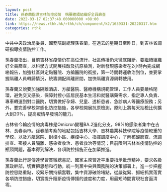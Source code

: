 ```yaml
---
layout: post
title: 孫春蘭指導吉林防控疫情　稱要繼續組織好全員篩查
date: 2022-03-17 02:37:48.000000000 +08:00
link: https://news.rthk.hk/rthk/ch/component/k2/1639331-20220317.htm
categories: rthk
---
```


中共中央政治局委員、國務院副總理孫春蘭，在過去的星期日至昨日，到吉林省調研指導疫情防控工作。

孫春蘭指出，目前吉林省疫情仍在高位流行，社區傳播仍未徹底阻斷，要繼續組織好全員篩查，以科學方式開展核酸及抗原檢測，對新發現感染者在2小時內完成網絡報告，加強社區與定點醫院、方艙醫院的銜接，第一時間轉運收治到位，並要掌握隔離人員轉歸情況，統籌調配隔離房間，加快隔離資源周轉使用。

孫春蘭又說要加強隔離酒店、方艙醫院、醫療機構規範管理，工作人員要嚴格閉環，避免交叉感染，保障封控小區居民基本生活和就醫購藥需求，指定專人負責、專車轉運到對口醫院，切實做好孕婦、兒童、透析患者、急診病人等醫療服務；另外，要完善學校常態化防控措施，各學校開展抗原檢測，原則上將每天抽檢比例擴大到20%，提高疫情早發現的能力。

吉林省今輪疫情的病毒株是Omicron變種BA.2進化分支，98%的感染者集中在吉林、長春兩市。孫春蘭考察的地點包括吉林大學、吉林農業科技學院等疫情較重的學校，以及方艙醫院、封控小區、疾控中心、指揮調度中心，了解核酸篩查、流調排查、密接人員隔離、感染者收治、患者救治等情況；目前限制吉林省疫情防控的瓶頸問題，基本得到解決，各項防控措施正在加緊推進。

孫春蘭此行是傳達學習貫徹總書記、國家主席習近平重要指示批示精神，要求各級黨政幹部，切實把思想和行動，統一到黨中央與國務院的決策部署上，進一步把握防控思路重點，咬緊牙關持續奮戰，集中資源破除堵點，從嚴從緊、抓細抓實落實各項防控措施，切實提升阻斷疫情傳播的速度和力度，用最短時間實現社會面清零。
